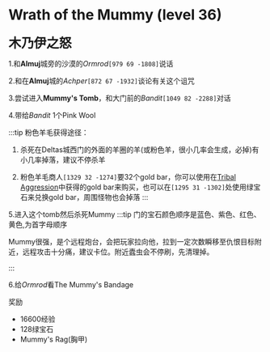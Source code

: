 # Wrath of the Mummy (level 36)
<span style="font-size: 25px;">**木乃伊之怒**</span>

1.和**Almuj**城旁的沙漠的*Ormrod*`[979 69 -1808]`说话

2.和在**Almuj**城的*Achper*`[872 67 -1932]`谈论有关这个诅咒

3.尝试进入**Mummy's Tomb**，和大门前的*Bandit*`[1049 82 -2288]`对话

4.带给*Bandit* 1个Pink Wool

:::tip
粉色羊毛获得途径：

1. 杀死在Deltas城西门的外面的羊圈的羊(或粉色羊，很小几率会生成，必掉)有小几率掉落，建议不停杀羊

2. 粉色羊毛商人`[1329 32 -1274]`要32个gold bar，你可以使用在[Tribal Aggression](/WynncraftCNguide/quests/lvl31-40/level%2035%20-%20Tribal%20Aggression.html)中获得的gold bar来购买，也可以在`[1295 31 -1302]`处使用绿宝石来兑换gold bar，周围怪物也会掉落
:::

5.进入这个tomb然后杀死Mummy
:::tip
门的宝石颜色顺序是蓝色、紫色、红色、黄色,为首字母顺序

Mummy很强，是个远程炮台，会把玩家拉向他，拉到一定次数瞬移至仇恨目标附近，远程攻击十分痛，建议卡位。附近蠹虫会不停刷，先清理掉。

:::

6.给*Ormrod*看The Mummy's Bandage

奖励
+ 16600经验
+ 128绿宝石
+ Mummy's Rag(胸甲)